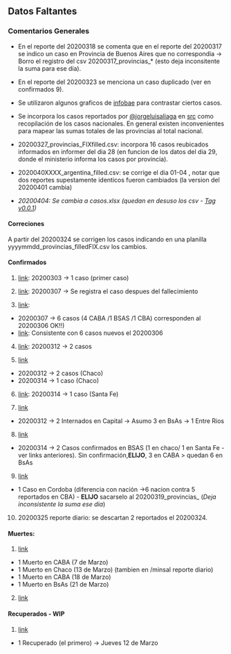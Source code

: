 ## Datos Faltantes

### Comentarios Generales

- En el reporte del 20200318 se comenta que en el reporte del 20200317 se indico un caso en Provincia de Buenos Aires que no correspondia -> Borro el
registro del csv 20200317_provincias_* (esto deja inconsitente la suma para ese día).

- En el reporte del 20200323 se menciona un caso duplicado (ver en confirmados 9).

- Se utilizaron algunos graficos de [infobae](https://www.infobae.com/sociedad/2020/03/18/coronavirus-en-la-argentina-4-graficos-para-comprender-el-avance-de-la-pandemia/) para contrastar
ciertos casos. 

- Se incorpora los casos reportados por [@jorgeluisaliaga](https://twitter.com/jorgeluisaliaga) en [src](https://t.co/A6X5GTltVQ?amp=1) como recopilación
de los casos nacionales. En general existen inconvenientes para mapear las sumas totales de las provincias al total nacional.

- 20200327_provincias_FIXfilled.csv: incorpora 16 casos reubicados informados en informer del dia 28 (en funcion de los datos del dia 29, donde el ministerio informa los casos por provincia).

- 2020040XXXX_argentina_filled.csv: se corrige el dia 01-04 , notar que dos reportes supestamente identicos fueron cambiados (la version del 20200401 cambia)

- *20200404: Se cambia a casos.xlsx (quedan en desuso los csv - [Tag v0.0.1](https://github.com/felixlapalma/covid19-argentina-viz/releases/tag/v0.0.1))* 


#### Correciones

A partir del 20200324 se corrigen los casos indicando en una planilla yyyymmdd_provincias_filledFIX.csv los cambios.

#### Confirmados

1. [link](https://www.bbc.com/mundo/noticias-america-latina-51728654): 20200303 -> 1 caso (primer caso)

2. [link](https://www.primeraedicion.com.ar/nota/100240451/coronavirus-se-registro-la-primera-muerte-en-argentina/): 20200307 -> Se registra el caso despues del fallecimiento 

3. [link](https://tapas.clarin.com/tapa.html#20200307):
  * 20200307 -> 6 casos (4 CABA /1 BSAS /1 CBA) corresponden al 20200306 OK!!)
  * [link](https://www.diarionorte.com/tapa-del-dia/?page=2): Consistente con 6 casos nuevos el 20200306

4. [link](https://www.lavoz.com.ar/ciudadanos/coronavirus-dos-nuevos-casos-en-cordoba-y-ya-son-30-en-pais): 20200312 -> 2 casos

5. [link](https://www.diarionorte.com/tapa-del-dia/)
  * 20200312 -> 2 casos (Chaco)
  * 20200314 -> 1 caso  (Chaco)

6. [link](https://www.ellitoral.com/index.php/diarios/2020/03/14/tapa/index.html): 20200314 -> 1 caso (Santa Fe)

7. [link](https://www.infobae.com/sociedad/2020/03/12/confirmaron-otros-nueve-casos-de-coronavirus-en-la-argentina-y-cuatro-de-ellos-son-autoctonos/)
  * 20200312 -> 2 Internados en Capital -> Asumo 3 en BsAs -> 1 Entre Rios

8. [link](http://diariotextual.com/inicio/index.php/2020/03/14/11-nuevos-casos-coronavirus-la-argentina-total-infectados-asciende-45/)
  * 20200314 -> 2 Casos confirmados en BSAS (1 en chaco/ 1 en Santa Fe - ver links anteriores). Sin confirmación,**ELIJO**, 3 en CABA > quedan 6 en BsAs


9. [link](https://www.lavoz.com.ar/ciudadanos/tercer-fallecido-en-pais-y-un-nuevo-contagio-en-cordoba)
  * 1 Caso en Cordoba (diferencia con nación ->6 nacion contra 5 reportados en CBA) - **ELIJO** sacarselo al 20200319_provincias_ (*Deja inconsistente la suma ese dia*)

10. 20200325 reporte diario: se descartan 2 reportados el 20200324. 

#### Muertes:

1. [link](https://www.infobae.com/coronavirus/2020/03/22/confirmaron-41-nuevos-casos-de-coronavirus-en-la-argentina-y-el-total-de-infectados-asciende-a-266/)
  * 1 Muerto en CABA (7 de Marzo)
  * 1 Muerto en Chaco (13 de Marzo) (tambien en /minsal reporte diario)
  * 1 Muerto en CABA (18 de Marzo)
  * 1 Muerto en BsAs (21 de Marzo) 

2. [link](https://www.infobae.com/sociedad/2020/03/24/confirmaron-86-nuevos-casos-de-coronavirus-en-la-argentina-y-el-total-de-infectados-asciende-a-387/)



#### Recuperados - WIP

1. [link](https://www.infobae.com/coronavirus/2020/03/14/hay-11-nuevos-casos-de-coronavirus-en-la-argentina-y-el-total-de-infectados-asciende-a-45/)
  * 1 Recuperado (el primero) -> Jueves 12 de Marzo
